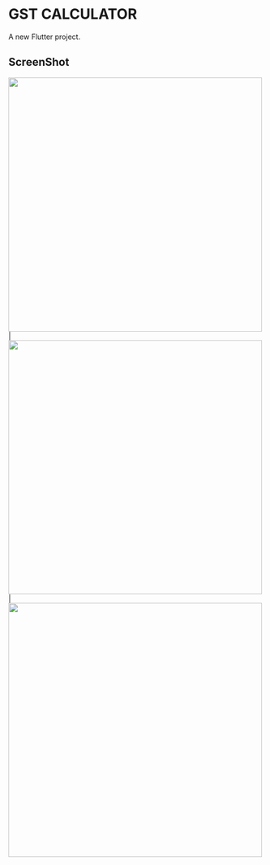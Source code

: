 # GST CALCULATOR

A new Flutter project.

## ScreenShot

<img src = "" height="500px"/> |
<img src = "" height="500px"/> |
<img src = "" height="500px"/> 